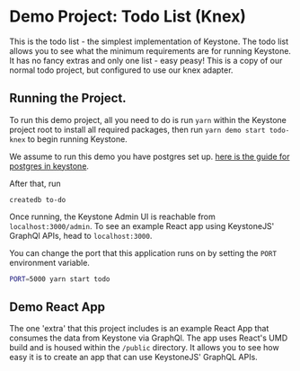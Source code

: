 # Demo Project: Todo List (Knex)

This is the todo list - the simplest implementation of Keystone. The todo list allows you to see what the minimum requirements are for running Keystone. It has no fancy extras and only one list - easy peasy! This is a copy of our normal todo project, but configured to use our knex adapter.

## Running the Project.

To run this demo project, all you need to do is run `yarn` within the Keystone project root to install all required packages, then run `yarn demo start todo-knex` to begin running Keystone.

We assume to run this demo you have postgres set up. [here is the guide for postgres in keystone](https://www.keystonejs.com/quick-start/adapters#postgresql).

After that, run

```
createdb to-do
```

Once running, the Keystone Admin UI is reachable from `localhost:3000/admin`. To see an example React app using KeystoneJS' GraphQl APIs, head to `localhost:3000`.

You can change the port that this application runs on by setting the `PORT` environment variable.

```sh
PORT=5000 yarn start todo
```

## Demo React App

The one 'extra' that this project includes is an example React App that consumes the data from Keystone via GraphQl. The app uses React's UMD build and is housed within the `/public` directory. It allows you to see how easy it is to create an app that can use KeystoneJS' GraphQL APIs.
